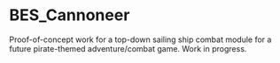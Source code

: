 # BES_Cannoneer
Proof-of-concept work for a top-down sailing ship combat module for a future pirate-themed adventure/combat game.  Work in progress.
